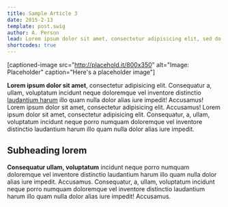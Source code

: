 ```yaml
---
title: Sample Article 3
date: 2015-2-13
template: post.swig
author: A. Person
lead: Lorem ipsum dolor sit amet, consectetur adipisicing elit, sed do eiusmod tempor incididunt ut labore et dolore magna aliqua. Ut enim ad minim veniam, quis nostrud exercitation [ullamco laboris]() nisi ut aliquip ex ea commodo consequat. Duis aute irure dolor in reprehenderit in voluptate velit esse cillum dolore eu fugiat nulla pariatur. Excepteur sint occaecat cupidatat non proident, sunt in culpa qui officia deserunt mollit anim id est laborum.
shortcodes: true
---
```


[captioned-image src="http://placehold.it/800x350" alt="Image: Placeholder" caption="Here's a placeholder image"]

**Lorem ipsum dolor sit amet**, consectetur adipisicing elit. Consequatur a, ullam, voluptatum incidunt neque doloremque vel inventore distinctio [laudantium harum]() illo quam nulla dolor alias iure impedit! Accusamus! Lorem ipsum dolor sit amet, consectetur adipisicing elit. Accusamus! Lorem ipsum dolor sit amet, consectetur adipisicing elit. Consequatur, a, ullam, voluptatum incidunt neque porro numquam doloremque vel inventore distinctio laudantium harum illo quam nulla dolor alias iure impedit.

## Subheading lorem

**Consequatur ullam, voluptatum** incidunt neque porro numquam doloremque vel inventore distinctio laudantium harum illo quam nulla dolor alias iure impedit. Accusamus. Consequatur, a, ullam, voluptatum incidunt neque porro numquam doloremque vel inventore distinctio laudantium harum illo quam nulla dolor alias iure impedit! Accusamus.